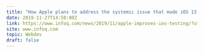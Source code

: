 ```yaml
---
title: "How Apple plans to address the systemic issue that made iOS 13 so buggy"
date: 2019-11-27T14:58:00Z
link: https://www.infoq.com/news/2019/11/apple-improves-ios-testing/?utm_medium=RSS&utm_source=hune
site: www.infoq.com
topic: Webdev
draft: false
---
```

